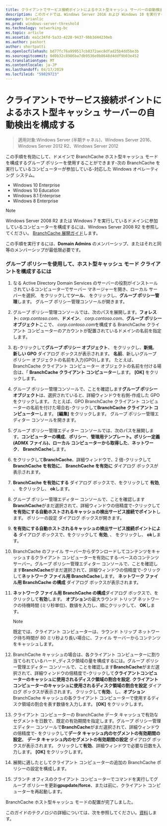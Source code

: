 ```yaml
---
title: クライアントでサービス接続ポイントによるホスト型キャッシュ サーバーの自動検出を構成する
description: このガイドでは、Windows Server 2016 および Windows 10 を実行するコンピューターでホスト型キャッシュ モードで BranchCache の展開の説明
manager: brianlic
ms.prod: windows-server-threshold
ms.technology: networking-bc
ms.topic: article
ms.assetid: ea1c34fd-5a33-4228-9437-9bb3d44230eb
ms.author: pashort
author: shortpatti
ms.openlocfilehash: bd77fc76a999517cb8372aec8dfad25b4dd5be3b
ms.sourcegitcommit: 0d0b32c8986ba7db9536e0b8648d4ddf9b03e452
ms.translationtype: MT
ms.contentlocale: ja-JP
ms.lasthandoff: 04/17/2019
ms.locfileid: "59829723"
---
```

#  <a name="configure-client-automatic-hosted-cache-discovery-by-service-connection-point"></a>クライアントでサービス接続ポイントによるホスト型キャッシュ サーバーの自動検出を構成する

>適用対象:Windows Server (半期チャネル)、Windows Server 2016、Windows Server 2012 R2、Windows Server 2012

この手順を有効にして、ドメインで BranchCache ホスト型キャッシュ モードを構成するグループ ポリシーを使用することができます\-次の BranchCache を実行しているコンピューターが参加している\-対応した Windows オペレーティング システム。

- Windows 10 Enterprise
- Windows 10 Education
- Windows 8.1 Enterprise
- Windows 8 Enterprise

> [!NOTE]  
> Windows Server 2008 R2 または Windows 7 を実行しているドメインに参加しているコンピューターを構成するには、Windows Server 2008 R2 を参照してください。 [BranchCache 展開ガイド](https://technet.microsoft.com/library/ee649232.aspx)します。

この手順を実行するには、**Domain Admins** のメンバーシップ、またはそれと同等のメンバーシップが最低限必要です。

### <a name="to-use-group-policy-to-configure-clients-for-hosted-cache-mode"></a>グループ ポリシーを使用して、ホスト型キャッシュ モード クライアントを構成するには

1. なる Active Directory Domain Services のサーバーの役割がインストールされているコンピューターでサーバー マネージャーを開き、ローカル サーバーを選択、 をクリックして**ツール**、 をクリックし、**グループ ポリシー管理**します。 グループ ポリシー管理コンソールが開きます。

2. グループ ポリシー管理コンソールでは、次のパスを展開します。**フォレスト:** *corp.contoso.com*、**ドメイン**、 *corp.contoso.com*、**グループ ポリシー オブジェクト**ここで、 *corp.contoso.com*を構成する BranchCache クライアント コンピューターのアカウントが配置されているドメインの名前を指定します。

3. 右\-クリックして**グループ ポリシー オブジェクト**、 をクリックし、**新規**。 **新しい GPO**  ダイアログ ボックスが表示されます。 **名前**、新しいグループ ポリシー オブジェクトの名前を入力\(GPO\)します。 たとえば、BranchCache クライアント コンピューター オブジェクトの名前を付ける場合は、「 **BranchCache クライアント コンピューター**します。 **[OK]** をクリックします。

4. グループ ポリシー管理コンソールで、ことを確認します**グループ ポリシー オブジェクト**は、選択されていると、詳細ウィンドウを右側\-作成した GPO をクリックします。 たとえば、GPO BranchCache クライアント コンピューターの名前を付けた場合右\-クリックして**BranchCache クライアント コンピューター**します。 **[編集]** をクリックします。 グループ ポリシー管理エディター コンソールを開きます。

5. グループ ポリシー管理エディター コンソールでは、次のパスを展開します。**コンピューターの構成**、**ポリシー**、**管理用テンプレート。ポリシー定義\(ADMX ファイル\)、ローカル コンピューターから取得した**、**ネットワーク**、 **BranchCache**します。

6. をクリックして**BranchCache**、詳細ウィンドウで、2 倍\-クリックして**BranchCache を有効に**。 **BranchCache を有効に** ダイアログ ボックスが表示されます。
  
7.  **BranchCache を有効にする** ダイアログ ボックスで、をクリックして **有効**, 、 をクリックし、 **ok**します。

8. グループ ポリシー管理エディター コンソールで、ことを確認します**BranchCache**がまだ選択されて、詳細ウィンドウの倍精度で\-クリックして**を有効にする自動ホストされるキャッシュの検出サービス接続でポイント**します。 ポリシーの設定 ダイアログ ボックスが開きます。

9. **を有効にする自動ホストされるキャッシュの検出サービス接続ポイントによる** ダイアログ ボックスで、をクリックして **有効**, 、 をクリックし、 **ok**します。

10. BranchCache のファイル サーバーからダウンロードしてコンテンツをキャッシュするクライアント コンピューターを有効にする\-ベースのコンテンツ サーバー。グループ ポリシー管理エディター コンソールで、ことを確認します**BranchCache**がまだ選択されて、詳細ウィンドウの倍精度で\-クリックして**ネットワーク ファイル用 BranchCache**します。 **ネットワーク ファイル用 BranchCache の構成** ダイアログ ボックスが表示されます。 
11. **ネットワーク ファイル用 BranchCache の構成**ダイアログ ボックスで、をクリックして**有効**します。 **オプション**の最大ラウンド トリップ ネットワークの待機時間 (ミリ秒単位)、数値を入力し、順にクリックして、 **OK**します。
  
    > [!NOTE]
    > 既定では、クライアント コンピューターは、ラウンド トリップ ネットワーク待ち時間が 80 ミリ秒より長い場合に、ファイル サーバーからコンテンツをキャッシュします。
  
12. BranchCache キャッシュの場合は、各クライアント コンピューターに割り当てられているハード_ディスク領域の量を構成するには。グループ ポリシー管理エディター コンソールで、ことを確認します**BranchCache**がまだ選択されて、詳細ウィンドウの倍精度で\-クリックして**クライアントコンピューターのキャッシュに使用されるディスク領域の割合を設定**. **クライアント コンピューターのキャッシュに使用されるディスク領域の割合を設定** ダイアログ ボックスが表示されます。 クリックして**有効**、し、**オプション**BranchCache キャッシュの各クライアント コンピューターで使用するディスク領域の割合を表す数値を入力します。 **[OK]** をクリックします。

13. クライアント コンピューターの BranchCache データ キャッシュで有効なセグメントを日数で、既定の有効期間を指定します。グループ ポリシー管理エディター コンソールで**BranchCache**がまだ選択されて、詳細ウィンドウの倍精度で\- をクリックして**データ キャッシュ内のセグメントの有効期間の設定**。 **データ キャッシュ内のセグメントの有効期間の設定** ダイアログ ボックスが表示されます。 クリックして**有効**、詳細ウィンドウで必要な日数を入力します。 **[OK]** をクリックします。

14. 展開に適したとしてクライアント コンピューターの追加の BranchCache ポリシーの設定を構成します。

15. ブランチ オフィスのクライアント コンピューターでコマンドを実行してグループ ポリシーを更新**gpupdate/force**、または前に、クライアント コンピューターを再起動します。

BranchCache ホスト型キャッシュ モードの配置が完了しました。

このガイドのテクノロジの詳細については、次を参照してください。[資料](11-Bc-Hcm-additional-resources.md)します。